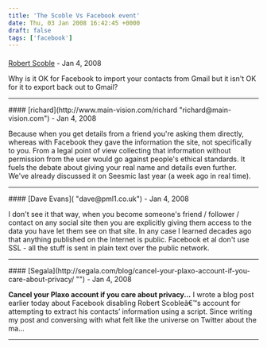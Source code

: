```yaml
---
title: 'The Scoble Vs Facebook event'
date: Thu, 03 Jan 2008 16:42:45 +0000
draft: false
tags: ['facebook']
---
```



#### 
[Robert Scoble](http://scobleizer.com "robertscoble@hotmail.com") - <time datetime="2008-01-03 17:46:34">Jan 4, 2008</time>

Why is it OK for Facebook to import your contacts from Gmail but it isn't OK for it to export back out to Gmail?
<hr />
#### 
[richard](http://www.main-vision.com/richard "richard@main-vision.com") - <time datetime="2008-01-03 18:06:06">Jan 4, 2008</time>

Because when you get details from a friend you're asking them directly, whereas with Facebook they gave the information the site, not specifically to you. From a legal point of view collecting that information without permission from the user would go against people's ethical standards. It fuels the debate about giving your real name and details even further. We've already discussed it on Seesmic last year (a week ago in real time).
<hr />
#### 
[Dave Evans]( "dave@pml1.co.uk") - <time datetime="2008-01-03 18:31:18">Jan 4, 2008</time>

I don't see it that way, when you become someone's friend / follower / contact on any social site then you are explicitly giving them access to the data you have let them see on that site. In any case I learned decades ago that anything published on the Internet is public. Facebook et al don't use SSL - all the stuff is sent in plain text over the public network.
<hr />
#### 
[Segala](http://segala.com/blog/cancel-your-plaxo-account-if-you-care-about-privacy/ "") - <time datetime="2008-01-03 23:47:45">Jan 4, 2008</time>

**Cancel your Plaxo account if you care about privacy...** I wrote a blog post earlier today about Facebook disabling Robert Scobleâ€™s account for attempting to extract his contacts’ information using a script. Since writing my post and conversing with what felt like the universe on Twitter about the ma...
<hr />
